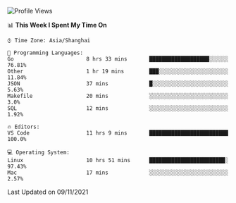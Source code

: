 <!--START_SECTION:waka-->
![Profile Views](http://img.shields.io/badge/Profile%20Views-2-blue)

📊 **This Week I Spent My Time On** 

```text
⌚︎ Time Zone: Asia/Shanghai

💬 Programming Languages: 
Go                       8 hrs 33 mins       ███████████████████░░░░░░   76.81% 
Other                    1 hr 19 mins        ███░░░░░░░░░░░░░░░░░░░░░░   11.84% 
JSON                     37 mins             █░░░░░░░░░░░░░░░░░░░░░░░░   5.63% 
Makefile                 20 mins             ░░░░░░░░░░░░░░░░░░░░░░░░░   3.0% 
SQL                      12 mins             ░░░░░░░░░░░░░░░░░░░░░░░░░   1.92%

🔥 Editors: 
VS Code                  11 hrs 9 mins       █████████████████████████   100.0%

💻 Operating System: 
Linux                    10 hrs 51 mins      ████████████████████████░   97.43% 
Mac                      17 mins             ░░░░░░░░░░░░░░░░░░░░░░░░░   2.57%

```


 Last Updated on 09/11/2021
<!--END_SECTION:waka-->
